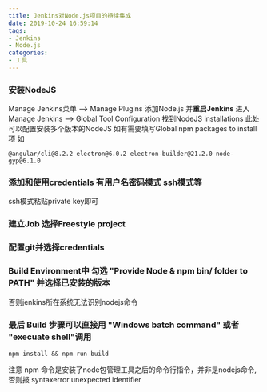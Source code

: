 ```yaml
---
title: Jenkins对Node.js项目的持续集成
date: 2019-10-24 16:59:14
tags:
- Jenkins
- Node.js
categories: 
- 工具
---
```

### 安装NodeJS 
    
Manage Jenkins菜单 --> Manage Plugins 
添加Node.js 并<b>重启Jenkins</b>
进入 Manage Jenkins --> Global Tool Configuration
找到NodeJS installations 此处可以配置安装多个版本的NodeJS
如有需要填写Global npm packages to install项
如
```
@angular/cli@8.2.2 electron@6.0.2 electron-builder@21.2.0 node-gyp@6.1.0
```

### 添加和使用credentials 有用户名密码模式 ssh模式等

ssh模式粘贴private key即可

### 建立Job 选择Freestyle project

### 配置git并选择credentials

### Build Environment中 勾选 "Provide Node & npm bin/ folder to PATH" 并选择已安装的版本
否则jenkins所在系统无法识别nodejs命令

### 最后 Build 步骤可以直接用 "Windows batch command" 或者 "execuate shell"调用
```
npm install && npm run build
```
注意 npm 命令是安装了node包管理工具之后的命令行指令，并非是nodejs命令,否则报 syntaxerror unexpected identifier